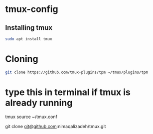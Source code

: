 # tmux-config
## Installing tmux
```bash
sudo apt install tmux
```
# Cloning
```bash
git clone https://github.com/tmux-plugins/tpm ~/tmux/plugins/tpm
```

# type this in terminal if tmux is already running
tmux source ~/tmux.conf

git clone git@github.com:nimaqalizadeh/tmux.git
